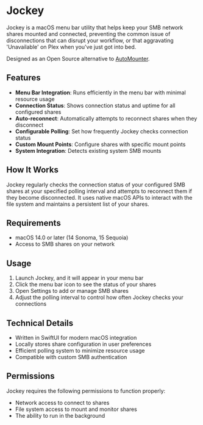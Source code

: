 # Jockey

Jockey is a macOS menu bar utility that helps keep your SMB network shares mounted and connected, preventing the common issue of disconnections that can disrupt your workflow, or that aggravating 'Unavailable' on Plex when you've just got into bed.

Designed as an Open Source alternative to [AutoMounter](https://www.pixeleyes.co.nz/automounter/).

## Features

- **Menu Bar Integration**: Runs efficiently in the menu bar with minimal resource usage
- **Connection Status**: Shows connection status and uptime for all configured shares
- **Auto-reconnect**: Automatically attempts to reconnect shares when they disconnect
- **Configurable Polling**: Set how frequently Jockey checks connection status
- **Custom Mount Points**: Configure shares with specific mount points
- **System Integration**: Detects existing system SMB mounts

## How It Works

Jockey regularly checks the connection status of your configured SMB shares at your specified polling interval and attempts to reconnect them if they become disconnected. It uses native macOS APIs to interact with the file system and maintains a persistent list of your shares.

## Requirements

- macOS 14.0 or later (14 Sonoma, 15 Sequoia)
- Access to SMB shares on your network

## Usage

1. Launch Jockey, and it will appear in your menu bar
2. Click the menu bar icon to see the status of your shares
3. Open Settings to add or manage SMB shares
4. Adjust the polling interval to control how often Jockey checks your connections

## Technical Details

- Written in SwiftUI for modern macOS integration
- Locally stores share configuration in user preferences
- Efficient polling system to minimize resource usage
- Compatible with custom SMB authentication

## Permissions

Jockey requires the following permissions to function properly:

- Network access to connect to shares
- File system access to mount and monitor shares
- The ability to run in the background
